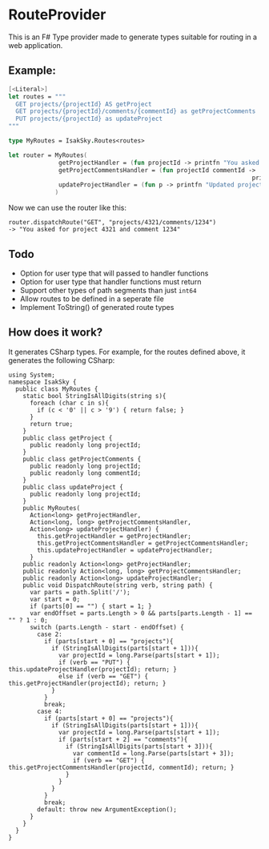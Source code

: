 # RouteProvider

This is an F# Type provider made to generate types suitable for routing in a web application.

## Example: 

``` Fsharp
[<Literal>]
let routes = """
  GET projects/{projectId} AS getProject
  GET projects/{projectId}/comments/{commentId} as getProjectComments
  PUT projects/{projectId} as updateProject
"""

type MyRoutes = IsakSky.Routes<routes>

let router = MyRoutes(
              getProjectHandler = (fun projectId -> printfn "You asked for project %d" projectId),
              getProjectCommentsHandler = (fun projectId commentId ->
                                                                    printfn "You asked for project %d and comment %d" projectId commentId),
              updateProjectHandler = (fun p -> printfn "Updated project %d" p)
             )
```

Now we can use the router like this:

    router.dispatchRoute("GET", "projects/4321/comments/1234")
    -> "You asked for project 4321 and comment 1234"

## Todo
- Option for user type that will passed to handler functions
- Option for user type that handler functions must return
- Support other types of path segments than just ```int64```
- Allow routes to be defined in a seperate file
- Implement ToString() of generated route types

## How does it work?

It generates CSharp types. For example, for the routes defined above, it generates the following CSharp:

```CSharp
using System;
namespace IsakSky {
  public class MyRoutes {
    static bool StringIsAllDigits(string s){
      foreach (char c in s){
        if (c < '0' || c > '9') { return false; }
      }
      return true;
    }
    public class getProject {
      public readonly long projectId;
    }
    public class getProjectComments {
      public readonly long projectId;
      public readonly long commentId;
    }
    public class updateProject {
      public readonly long projectId;
    }
    public MyRoutes(
      Action<long> getProjectHandler,
      Action<long, long> getProjectCommentsHandler,
      Action<long> updateProjectHandler) {
        this.getProjectHandler = getProjectHandler;
        this.getProjectCommentsHandler = getProjectCommentsHandler;
        this.updateProjectHandler = updateProjectHandler;
      }
    public readonly Action<long> getProjectHandler;
    public readonly Action<long, long> getProjectCommentsHandler;
    public readonly Action<long> updateProjectHandler;
    public void DispatchRoute(string verb, string path) {
      var parts = path.Split('/');
      var start = 0;
      if (parts[0] == "") { start = 1; }
      var endOffset = parts.Length > 0 && parts[parts.Length - 1] == "" ? 1 : 0;
      switch (parts.Length - start - endOffset) {
        case 2:
          if (parts[start + 0] == "projects"){
            if (StringIsAllDigits(parts[start + 1])){
              var projectId = long.Parse(parts[start + 1]);
              if (verb == "PUT") { this.updateProjectHandler(projectId); return; }
              else if (verb == "GET") { this.getProjectHandler(projectId); return; }
            }
          }
          break;
        case 4:
          if (parts[start + 0] == "projects"){
            if (StringIsAllDigits(parts[start + 1])){
              var projectId = long.Parse(parts[start + 1]);
              if (parts[start + 2] == "comments"){
                if (StringIsAllDigits(parts[start + 3])){
                  var commentId = long.Parse(parts[start + 3]);
                  if (verb == "GET") { this.getProjectCommentsHandler(projectId, commentId); return; }
                }
              }
            }
          }
          break;
        default: throw new ArgumentException();
      }
    }
  }
}
```


